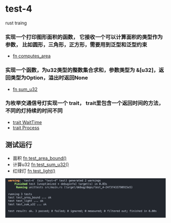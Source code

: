 # test-4
rust traing

### 实现一个打印图形面积的函数， 它接收一个可以计算面积的类型作为参数， 比如圆形，三角形，正方形，需要用到泛型和泛型约束

- [fn computes_area](https://github.com/lc-1010/test-4/blob/main/test-4/src/main.rs#L20)
  
### 实现一个函数，为u32类型的整数集合求和，参数类型为 &[u32]，返回类型为Option，溢出时返回None
- [fn sum_u32](https://github.com/lc-1010/test-4/blob/main/test-4/src/main.rs#L66)


### 为枚举交通信号灯实现一个 trait， trait里包含一个返回时间的方法，不同的灯持续的时间不同
- [trait WaitTime](https://github.com/lc-1010/test-4/blob/main/test-4/src/main.rs#L149)
- [trait Process](https://github.com/lc-1010/test-4/blob/main/test-4/src/main.rs#L100)


## 测试运行
- 面积 [fn test_area_bound()](https://github.com/lc-1010/test-4/blob/main/test-4/src/main.rs#L131)
- 计算u32  [fn test_sum_u32()](https://github.com/lc-1010/test-4/blob/main/test-4/src/main.rs#L117)
- 红绿灯 [fn test_light() ](https://github.com/lc-1010/test-4/blob/main/test-4/src/main.rs#L167)

![test](test.png)